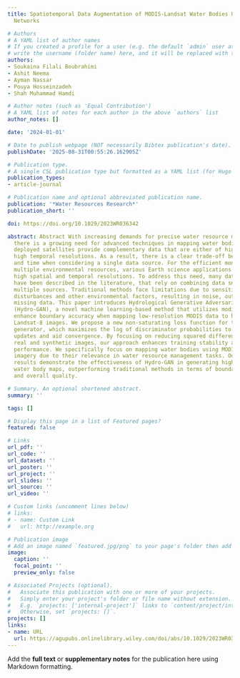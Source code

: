 ```yaml
---
title: Spatiotemporal Data Augmentation of MODIS-Landsat Water Bodies Using Adversarial
  Networks

# Authors
# A YAML list of author names
# If you created a profile for a user (e.g. the default `admin` user at `content/authors/admin/`), 
# write the username (folder name) here, and it will be replaced with their full name and linked to their profile.
authors:
- Soukaina Filali Boubrahimi
- Ashit Neema
- Ayman Nassar
- Pouya Hosseinzadeh
- Shah Muhammad Hamdi

# Author notes (such as 'Equal Contribution')
# A YAML list of notes for each author in the above `authors` list
author_notes: []

date: '2024-01-01'

# Date to publish webpage (NOT necessarily Bibtex publication's date).
publishDate: '2025-08-31T00:55:26.162905Z'

# Publication type.
# A single CSL publication type but formatted as a YAML list (for Hugo requirements).
publication_types:
- article-journal

# Publication name and optional abbreviated publication name.
publication: '*Water Resources Research*'
publication_short: ''

doi: https://doi.org/10.1029/2023WR036342

abstract: Abstract With increasing demands for precise water resource management,
  there is a growing need for advanced techniques in mapping water bodies. The currently
  deployed satellites provide complementary data that are either of high spatial or
  high temporal resolutions. As a result, there is a clear trade-off between space
  and time when considering a single data source. For the efficient monitoring of
  multiple environmental resources, various Earth science applications need data at
  high spatial and temporal resolutions. To address this need, many data fusion methods
  have been described in the literature, that rely on combining data snapshots from
  multiple sources. Traditional methods face limitations due to sensitivity to atmospheric
  disturbances and other environmental factors, resulting in noise, outliers, and
  missing data. This paper introduces Hydrological Generative Adversarial Network
  (Hydro-GAN), a novel machine learning-based method that utilizes modified GANs to
  enhance boundary accuracy when mapping low-resolution MODIS data to high-resolution
  Landsat-8 images. We propose a new non-saturating loss function for the Hydro-GAN
  generator, which maximizes the log of discriminator probabilities to promote stable
  updates and aid convergence. By focusing on reducing squared differences between
  real and synthetic images, our approach enhances training stability and overall
  performance. We specifically focus on mapping water bodies using MODIS and Landsat-8
  imagery due to their relevance in water resource management tasks. Our experimental
  results demonstrate the effectiveness of Hydro-GAN in generating high-resolution
  water body maps, outperforming traditional methods in terms of boundary accuracy
  and overall quality.

# Summary. An optional shortened abstract.
summary: ''

tags: []

# Display this page in a list of Featured pages?
featured: false

# Links
url_pdf: ''
url_code: ''
url_dataset: ''
url_poster: ''
url_project: ''
url_slides: ''
url_source: ''
url_video: ''

# Custom links (uncomment lines below)
# links:
# - name: Custom Link
#   url: http://example.org

# Publication image
# Add an image named `featured.jpg/png` to your page's folder then add a caption below.
image:
  caption: ''
  focal_point: ''
  preview_only: false

# Associated Projects (optional).
#   Associate this publication with one or more of your projects.
#   Simply enter your project's folder or file name without extension.
#   E.g. `projects: ['internal-project']` links to `content/project/internal-project/index.md`.
#   Otherwise, set `projects: []`.
projects: []
links:
- name: URL
  url: https://agupubs.onlinelibrary.wiley.com/doi/abs/10.1029/2023WR036342
---
```


Add the **full text** or **supplementary notes** for the publication here using Markdown formatting.
